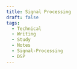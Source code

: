 ```yaml
---
title: Signal Processing
draft: false
tags:
  - Technical   
  - Writing
  - Study
  - Notes
  - Signal-Processing
  - DSP
---
```

